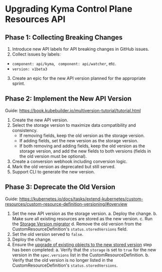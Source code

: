 # Upgrading Kyma Control Plane Resources API

## Phase 1: Collecting Breaking Changes
1. Introduce new API labels for API breaking changes in GitHub issues.
2. Collect issues by labels:
  - `component: api/kyma`, ` component: api/watcher`, etc. 
  - `version: v1beta3`
3. Create an epic for the new API version planned for the appropriate sprint.

## Phase 2: Implement the New API Version
Guide: https://book.kubebuilder.io/multiversion-tutorial/tutorial.html

1. Create the new API version.
2. Select the storage version to maximize data compatibility and consistency.
    - If removing fields, keep the old version as the storage version.
    - If adding fields, set the new version as the storage version.
    - If both removing and adding fields, keep the old version as the storage version, and add the new fields to both versions (fields in the old version must be optional).
3. Create a conversion webhook including conversion logic.
4. Mark the old version as deprecated but still served.
5. Support CLI to generate the new version.

## Phase 3: Deprecate the Old Version
Guide: https://kubernetes.io/docs/tasks/extend-kubernetes/custom-resources/custom-resource-definition-versioning/#overview

1. Set the new API version as the storage version.
   a. Deploy the change.
   b. Make sure all existing resources are stored as the new version.
   c. Run the [Storage Version migrator](https://github.com/kubernetes-sigs/kube-storage-version-migrator)
   d. Remove the old version from the CustomResourceDefinition's `status.storedVersions` field.
2. Set the old version served to `false`.
3. Deploy the change.
4. Ensure the [upgrade of existing objects to the new stored version](https://kubernetes.io/docs/tasks/extend-kubernetes/custom-resources/custom-resource-definition-versioning/#upgrade-existing-objects-to-a-new-stored-version) step has been completed:
   a. Verify that the `storage` is set to `true` for the new version in the `spec.versions` list in the CustomResourceDefinition.
   b. Verify that the old version is no longer listed in the CustomResourceDefinition's `status.storedVersions`.
